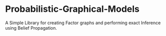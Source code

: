 # Probabilistic-Graphical-Models
A Simple Library for creating Factor graphs and performing exact Inference using Belief Propagation.
